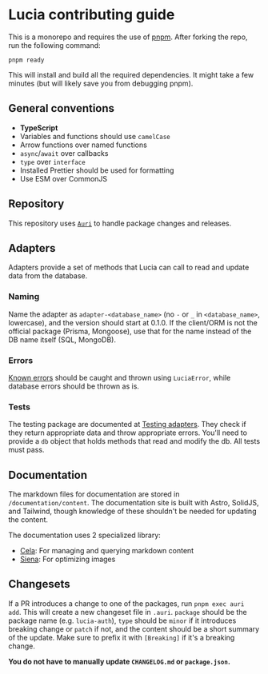 # Lucia contributing guide

This is a monorepo and requires the use of [pnpm](https://pnpm.io). After forking the repo, run the following command:

```
pnpm ready
```

This will install and build all the required dependencies. It might take a few minutes (but will likely save you from debugging pnpm).

## General conventions

- **TypeScript**
- Variables and functions should use `camelCase`
- Arrow functions over named functions
- `async`/`await` over callbacks
- `type` over `interface`
- Installed Prettier should be used for formatting
- Use ESM over CommonJS

## Repository

This repository uses [`Auri`](https://github.com/pilcrowOnPaper/auri) to handle package changes and releases.

## Adapters

Adapters provide a set of methods that Lucia can call to read and update data from the database.

### Naming

Name the adapter as `adapter-<database_name>` (no `-` or `_` in `<database_name>`, lowercase), and the version should start at 0.1.0. If the client/ORM is not the official package (Prisma, Mongoose), use that for the name instead of the DB name itself (SQL, MongoDB).

### Errors

[Known errors](https://lucia-auth.com/basics/error-handling#known-errors) should be caught and thrown using `LuciaError`, while database errors should be thrown as is.

### Tests

The testing package are documented at [Testing adapters](https://lucia-auth.com/custom-adapters/testing-adapters). They check if they return appropriate data and throw appropriate errors. You'll need to provide a `db` object that holds methods that read and modify the db. All tests must pass.

## Documentation

The markdown files for documentation are stored in `/documentation/content`. The documentation site is built with Astro, SolidJS, and Tailwind, though knowledge of these shouldn't be needed for updating the content.

The documentation uses 2 specialized library:

- [Cela](https://github.com/pilcrowOnPaper/lucia/tree/main/documentation/integrations/cela): For managing and querying markdown content
- [Siena](https://github.com/pilcrowOnPaper/siena): For optimizing images

## Changesets

If a PR introduces a change to one of the packages, run `pnpm exec auri add`. This will create a new changeset file in `.auri`. `package` should be the package name (e.g. `lucia-auth`), `type` should be `minor` if it introduces breaking change or `patch` if not, and the content should be a short summary of the update. Make sure to prefix it with `[Breaking]` if it's a breaking change.

**You do not have to manually update `CHANGELOG.md` or `package.json`.**
